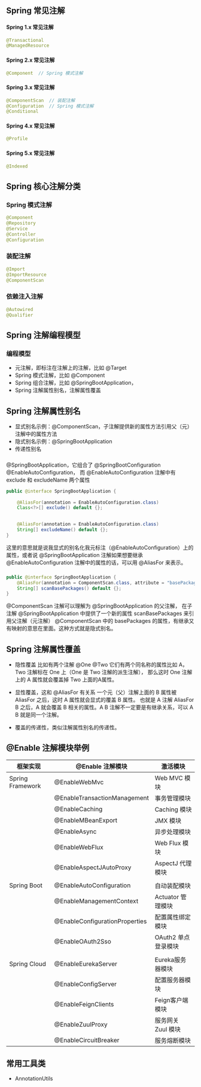 
## Spring 常见注解
#### Spring 1.x 常见注解

```java
@Transactional
@ManagedResource
```

#### Spring 2.x 常见注解
```java
@Component  // Spring 模式注解
```

#### Spring 3.x 常见注解
```java
@ComponentScan  // 装配注解
@Configuration  // Spring 模式注解
@Conditional
```

#### Spring 4.x 常见注解
```java
@Profile
```

#### Spring 5.x 常见注解
```java
@Indexed
```

## Spring 核心注解分类

### Spring 模式注解
```java
@Component
@Repository
@Service
@Controller
@Configuration
```

### 装配注解
```java
@Import
@ImportResource
@ComponentScan
```
### 依赖注入注解
```java
@Autowired
@Qualifier
```

## Spring 注解编程模型

### 编程模型

* 元注解，即标注在注解上的注解，比如 @Target
* Spring 模式注解，比如 @Component
* Spring 组合注解，比如 @SpringBootApplication，
* Spring 注解属性别名，注解属性覆盖


## Spring 注解属性别名

* 显式别名示例：@ComponentScan，子注解提供新的属性方法引用父（元）注解中的属性方法
* 隐式别名示例：@SpringBootApplication
* 传递性别名

###
@SpringBootApplication，它组合了 @SpringBootConfiguration @EnableAutoConfiguration，
而 @EnableAutoConfiguration 注解中有 exclude 和 excludeName 两个属性
```java
public @interface SpringBootApplication {
	
	@AliasFor(annotation = EnableAutoConfiguration.class)
	Class<?>[] exclude() default {};

	
	@AliasFor(annotation = EnableAutoConfiguration.class)
	String[] excludeName() default {};
}
```

这里的意思就是说我显式的别名化我元标注（@EnableAutoConfiguration）上的属性，或者说 @SpringBootApplication 
注解如果想要继承 @EnableAutoConfiguration 注解中的属性的话，可以用 @AliasFor 来表示。


### 
```java
public @interface SpringBootApplication {
    @AliasFor(annotation = ComponentScan.class, attribute = "basePackages")
    String[] scanBasePackages() default {};
}
```

@ComponentScan 注解可以理解为 @SpringBootApplication 的父注解，
在子注解  @SpringBootApplication 中提供了一个新的属性 scanBasePackages 来引用父注解（元注解） @ComponentScan
中的 basePackages 的属性，有继承又有映射的意思在里面。这种方式就是隐式别名。

## Spring 注解属性覆盖

* 隐性覆盖
比如有两个注解 @One @Two 它们有两个同名称的属性比如 A， Two 注解标在 One 上（One 是 Two 注解的派生注解），
那么这时 One 注解上的 A 属性就会覆盖掉 Two 上面的A属性。

* 显性覆盖，这和 @AliasFor 有关系
一个元（父）注解上面的 B 属性被 AliasFor 之后，这时 A 属性就会显式的覆盖 B 属性。
也就是 A 注解 AliasFor B 之后，A 就会覆盖 B 相关的属性。A B 注解不一定要是有继承关系，可以 A B 就是同一个注解。

* 覆盖的传递性，类似注解属性别名的传递性。

## **@Enable** **注解模块举例**

| 框架实现         | @Enable 注解模块               | 激活模块            |
| ---------------- | ------------------------------ | ------------------- |
| Spring Framework | @EnableWebMvc                  | Web MVC 模块        |
|                  | @EnableTransactionManagement   | 事务管理模块        |
|                  | @EnableCaching                 | Caching 模块        |
|                  | @EnableMBeanExport             | JMX 模块            |
|                  | @EnableAsync                   | 异步处理模块        |
|                  | @EnableWebFlux                 | Web Flux 模块       |
|                  | @EnableAspectJAutoProxy        | AspectJ 代理模块    |
|                  |                                |                     |
| Spring Boot      | @EnableAutoConfiguration       | 自动装配模块        |
|                  | @EnableManagementContext       | Actuator 管理模块   |
|                  | @EnableConfigurationProperties | 配置属性绑定模块    |
|                  | @EnableOAuth2Sso               | OAuth2 单点登录模块 |
|                  |                                |                     |
| Spring Cloud     | @EnableEurekaServer            | Eureka服务器模块    |
|                  | @EnableConfigServer            | 配置服务器模块      |
|                  | @EnableFeignClients            | Feign客户端模块     |
|                  | @EnableZuulProxy               | 服务网关 Zuul 模块  |
|                  | @EnableCircuitBreaker          | 服务熔断模块        |

## 常用工具类

*   AnnotationUtils